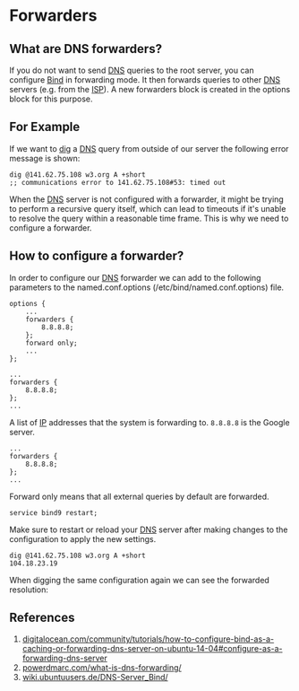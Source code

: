 # Forwarders

## What are DNS forwarders?

If you do not want to send [DNS](/acronyms) queries to the root server, you can configure [Bind](<(/acronyms)>) in forwarding mode. It then forwards queries to other [DNS](/acronyms) servers (e.g. from the [ISP](/acronyms)). A new forwarders block is created in the options block for this purpose.

## For Example

If we want to [dig](/acronyms) a [DNS](/acronyms) query from outside of our server the following error message is shown:

```ssh
dig @141.62.75.108 w3.org A +short
;; communications error to 141.62.75.108#53: timed out
```

When the [DNS](/acronyms) server is not configured with a forwarder, it might be trying to perform a recursive query itself, which can lead to timeouts if it's unable to resolve the query within a reasonable time frame. This is why we need to configure a forwarder.

## How to configure a forwarder?

In order to configure our [DNS](/acronyms) forwarder we can add to the following parameters to the named.conf.options (/etc/bind/named.conf.options) file.

```ssh
options {
	...
	forwarders {
		8.8.8.8;
	};
	forward only;
	...
};
```

```ssh
...
forwarders {
	8.8.8.8;
};
...
```

A list of [IP](/acronyms) addresses that the system is forwarding to. `8.8.8.8` is the Google server.

```ssh
...
forwarders {
	8.8.8.8;
};
...
```

Forward only means that all external queries by default are forwarded.

```ssh
service bind9 restart;
```

Make sure to restart or reload your [DNS](/acronyms) server after making changes to the configuration to apply the new settings.

```ssh
dig @141.62.75.108 w3.org A +short
104.18.23.19
```

When digging the same configuration again we can see the forwarded resolution:

## References

1. [digitalocean.com/community/tutorials/how-to-configure-bind-as-a-caching-or-forwarding-dns-server-on-ubuntu-14-04#configure-as-a-forwarding-dns-server](https://www.digitalocean.com/community/tutorials/how-to-configure-bind-as-a-caching-or-forwarding-dns-server-on-ubuntu-14-04#configure-as-a-forwarding-dns-server)
2. [powerdmarc.com/what-is-dns-forwarding/](https://powerdmarc.com/what-is-dns-forwarding/)
3. [wiki.ubuntuusers.de/DNS-Server_Bind/](https://wiki.ubuntuusers.de/DNS-Server_Bind/)
